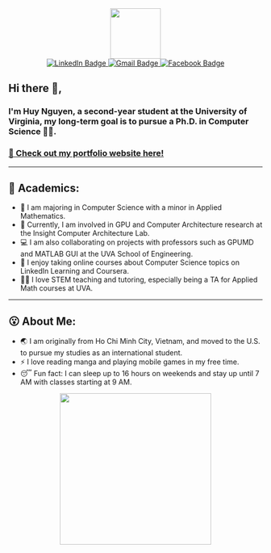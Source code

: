 <div id="header" align="center">
  <img src="https://media.giphy.com/media/M9gbBd9nbDrOTu1Mqx/giphy.gif" width="100"/>
</div>

<div id="badges" align="center">
  <a href="https://www.linkedin.com/in/huynguyen04/">
    <img src="https://img.shields.io/badge/LinkedIn-blue?style=for-the-badge&logo=linkedin&logoColor=white" alt="LinkedIn Badge"/>
  </a>
  <a href = "mailto:ngh810pth@gmail.com">
    <img src="https://img.shields.io/badge/Gmail-red?style=for-the-badge&logo=gmail&logoColor=white" alt="Gmail Badge"/>
  </a>
  <a href="https://www.facebook.com/HuyNguYen121104">
    <img src="https://img.shields.io/badge/Facebook-blue?style=for-the-badge&logo=facebook&logoColor=white" alt="Facebook Badge"/>
  </a>
</div>

## Hi there 👋, 

### I'm Huy Nguyen, a second-year student at the University of Virginia, my long-term goal is to pursue a Ph.D. in Computer Science 👨‍💻. 

### [🔗 Check out my portfolio website here!](https://huy310304.github.io/)
-------

## 📝 Academics: 
- 🎒 I am majoring in Computer Science with a minor in Applied Mathematics.
- 🔭 Currently, I am involved in GPU and Computer Architecture research at the Insight Computer Architecture Lab.
- 💻 I am also collaborating on projects with professors such as GPUMD and MATLAB GUI at the UVA School of Engineering. 
- 🌱 I enjoy taking online courses about Computer Science topics on LinkedIn Learning and Coursera. 
- 👨‍🏫 I love STEM teaching and tutoring, especially being a TA for Applied Math courses at UVA.
-------

## 😮 About Me: 
- 🌏 I am originally from Ho Chi Minh City, Vietnam, and moved to the U.S. to pursue my studies as an international student.
- ⚡ I love reading manga and playing mobile games in my free time.
- 😴 Fun fact: I can sleep up to 16 hours on weekends and stay up until 7 AM with classes starting at 9 AM.
  
<div id="header" align="center">
  <img src="https://media.giphy.com/media/itdYhaQ5GKXczC1WFJ/giphy.gif" width="300">
</div>







<!--
**huy310304/huy310304** is a ✨ _special_ ✨ repository because its `README.md` (this file) appears on your GitHub profile.

Here are some ideas to get you started:

- 🔭 I’m currently working on ...
- 🌱 I’m currently learning ...
- 👯 I’m looking to collaborate on ...
- 🤔 I’m looking for help with ...
- 💬 Ask me about ...
- 📫 How to reach me: ...
- 😄 Pronouns: ...
- ⚡ Fun fact: ...
-->
